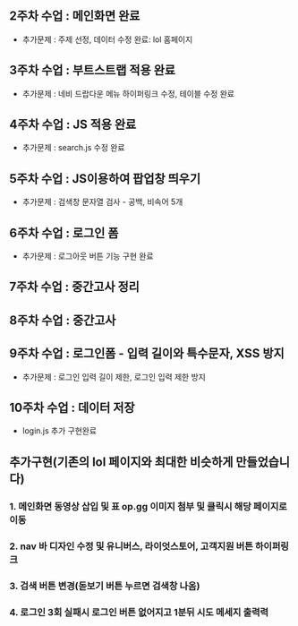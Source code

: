 
## 2주차 수업 : 메인화면 완료
- 추가문제 : 주제 선정, 데이터 수정 완료: lol 홈페이지 

## 3주차 수업 : 부트스트랩 적용 완료
- 추가문제 : 네비 드랍다운 메뉴 하이퍼링크 수정, 테이블 수정 완료

## 4주차 수업 : JS 적용 완료
- 추가문제 : search.js 수정 완료

## 5주차 수업 : JS이용하여 팝업창 띄우기
- 추가문제 : 검색창 문자열 검사 - 공백, 비속어 5개

## 6주차 수업 : 로그인 폼 
- 추가문제 : 로그아웃 버튼 기능 구현 완료

## 7주차 수업 : 중간고사 정리

## 8주차 수업 : 중간고사 

## 9주차 수업 : 로그인폼 - 입력 길이와 특수문자, XSS 방지
- 추가문제 : 로그인 입력 길이 제한, 로그인 입력 제한 방지

## 10주차 수업 : 데이터 저장
- login.js 추가 구현완료

## 추가구현(기존의 lol 페이지와 최대한 비슷하게 만들었습니다)

### 1. 메인화면 동영상 삽입 및 표 op.gg 이미지 첨부 및 클릭시 해당 페이지로 이동
### 2. nav 바 디자인 수정 및 유니버스, 라이엇스토어, 고객지원 버튼 하이퍼링크
### 3. 검색 버튼 변경(돋보기 버튼 누르면 검색창 나옴)
### 4. 로그인 3회 실패시 로그인 버튼 없어지고 1분뒤 시도 메세지 출력력
